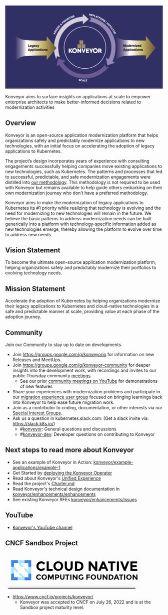 ![alt_text](/profile/img/konveyor_header.png "image_tooltip")

Konveyor aims to surface insights on applications at scale to empower enterprise architects to make better-informed decisions related to modernization activities

## Overview
Konveyor is an open-source application modernization platform that helps organizations safely and predictably modernize applications to new technologies, with an initial focus on accelerating the adoption of legacy applications to Kubernetes.

The project’s design incorporates years of experience with consulting engagements successfully helping companies move existing applications to new technologies, such as Kubernetes. The patterns and processes that led to successful, predictable, and safe modernization engagements were distilled into [our methodology](https://github.com/konveyor/methodology). This methodology is not required to be used with Konveyor but remains available to help guide others embarking on their own modernization journey who don’t have a preferred methodology.

Konveyor aims to make the modernization of legacy applications to Kubernetes its #1 priority while realizing that technology is evolving and the need for modernizing to new technologies will remain in the future.  We believe the basic patterns to address modernization needs can be built generically into a platform with technology-specific information added as new technologies emerge, thereby allowing the platform to evolve over time to address new needs.


## Vision Statement

To become the ultimate open-source application modernization platform, helping organizations safely and predictably modernize their portfolios to evolving technology needs.

## Mission Statement

Accelerate the adoption of Kubernetes by helping organizations modernize their legacy applications to Kubernetes and cloud-native technologies in a safe and predictable manner at scale, providing value at each phase of the adoption journey.

## Community

Join our Community to stay up to date on developments.
* Join https://groups.google.com/g/konveyorio for information on new Releases and MeetUps.
* Join https://groups.google.com/g/konveyor-community for deeper insights into the development work, with recordings and invites to our public Thursday community [meetings](https://github.com/konveyor/community#meetings).
  * See our prior [community meetings on YouTube](https://www.youtube.com/watch?v=sB0llm1ef8E&list=PL4aUFFbk56EOWBwS9qvEKDn8CAMXDfdw0) for demonstrations of new features
* Share your experiences with modernization problems and participate in our [migration experience user group](https://github.com/konveyor/community/tree/main/ug-migration-experience) focused on bringing learnings back into Konveyor to help ease future migration work. 
* Join as a contributor to coding, documentation, or other interests via our [Special Interest Groups](https://github.com/konveyor/community#konveyor-sig-meetings).
* Ask us a question in kubernetes.slack.com:  (Get a slack invite via: https://slack.k8s.io/)
  * #[konveyor](https://kubernetes.slack.com/archives/CR85S82A2): General questions and discussions
  * #[konveyor-dev](https://kubernetes.slack.com/archives/C04QZJFQ0UA): Developer questions on contributing to Konveyor


## Next steps to read more about Konveyor

* See an example of Konveyor in Action: [konveyor/example-applications/example-1](https://github.com/konveyor/example-applications/tree/main/example-1)
* Get Started by [deploying the Konveyor Operator](https://github.com/konveyor/tackle2-operator#tackle-operator-installation-on-k8s)
* Read about Konveyor's [Unified Experience](https://github.com/konveyor/enhancements/tree/master/enhancements/unified_experience)
* Read the project's [Charter.md](https://github.com/konveyor/community/blob/main/Charter.md)
* Read Konveyor's technical design documentation in [konveyor/enhancements/enhancements](https://github.com/konveyor/enhancements/tree/master/enhancements)
* See existing Konveyor RFEs [konveyor/enhancements/issues](https://github.com/konveyor/enhancements/issues)

## YouTube
* [Konveyor's YouTube channel](https://www.youtube.com/@konveyor361/videos)

## CNCF Sandbox Project
![alt_text](/profile/img/cncf_icon.png "image_tooltip")
* https://www.cncf.io/projects/konveyor/
  * Konveyor was accepted to CNCF on July 26, 2022 and is at the Sandbox project maturity level.

